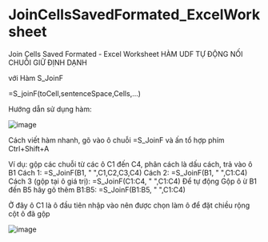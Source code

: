 # JoinCellsSavedFormated_ExcelWorksheet
 Join Cells Saved Formated - Excel Worksheet
HÀM UDF TỰ ĐỘNG NỐI CHUỖI GIỮ ĐỊNH DẠNH

với Hàm S_JoinF

=S_joinF(toCell,sentenceSpace,Cells,...)

Hướng dẫn sử dụng hàm:

![image](https://user-images.githubusercontent.com/58664571/157865372-b3872a6c-28a6-40c4-8dbd-277f79d1ed8e.png)


Cách viết hàm nhanh, gõ vào ô chuỗi =S_JoinF và ấn tổ hợp phím Ctrl+Shift+A

Ví dụ: gộp các chuỗi từ các ô C1 đến C4, phân cách là dấu cách, trả vào ô B1
Cách 1: =S_JoinF(B1, " ",C1,C2,C3,C4)
Cách 2: =S_JoinF(B1, " ",C1:C4)
Cách 3 (gộp tại ô giá trị): =S_JoinF(C1:C4, " ",C1:C4)
Để tự động Gộp ô ừ B1 đến B5 hãy gõ thêm B1:B5: =S_JoinF(B1:B5, " ",C1:C4)

Ở đây ô C1 là ô đầu tiên nhập vào nên được chọn làm ô để đặt chiều rộng cột ô đã gộp

				
![image](https://user-images.githubusercontent.com/58664571/157866453-9c6220bd-4a0f-4902-a919-b674a59166d9.png)



